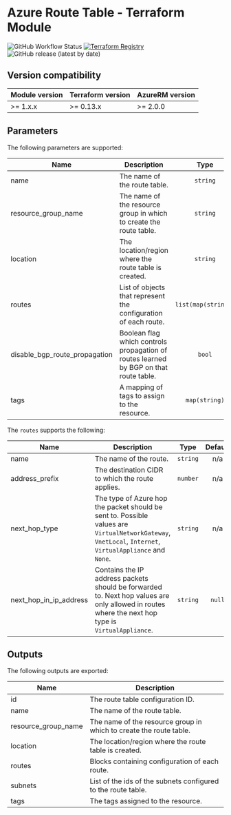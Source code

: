 # Azure Route Table - Terraform Module
![GitHub Workflow Status](https://img.shields.io/github/workflow/status/aztfm/terraform-azurerm-route-table/Release?label=Testing&logo=GitHub)
[![Terraform Registry](https://img.shields.io/badge/Terraform-registry-blueviolet.svg?logo=terraform)](https://registry.terraform.io/modules/aztfm/route-table/azurerm/)
![GitHub release (latest by date)](https://img.shields.io/github/v/release/aztfm/terraform-azurerm-route-table?label=Release)

## Version compatibility

| Module version | Terraform version | AzureRM version |
| -------------- | ----------------- | --------------- |
| >= 1.x.x       | >= 0.13.x         | >= 2.0.0        |

## Parameters

The following parameters are supported:

| Name                             | Description                                                                           |        Type         | Default | Required |
| -------------------------------- | ------------------------------------------------------------------------------------- | :-----------------: | :-----: | :------: |
| name                             | The name of the route table.                                                          |      `string`       |   n/a   |   yes    |
| resource\_group\_name            | The name of the resource group in which to create the route table.                    |      `string`       |   n/a   |   yes    |
| location                         | The location/region where the route table is created.                                 |      `string`       |   n/a   |   yes    |
| routes                           | List of objects that represent the configuration of each route.                       | `list(map(string))` |  `[]`   |    no    |
| disable\_bgp\_route\_propagation | Boolean flag which controls propagation of routes learned by BGP on that route table. |       `bool`        | `true`  |    no    |
| tags                             | A mapping of tags to assign to the resource.                                          |    `map(string)`    |  `{}`   |    no    |

The `routes` supports the following:

| Name                       | Description                                                                                                                                              |   Type   | Default | Required |
| -------------------------- | -------------------------------------------------------------------------------------------------------------------------------------------------------- | :------: | :-----: | :------: |
| name                       | The name of the route.                                                                                                                                   | `string` |   n/a   |   yes    |
| address\_prefix            | The destination CIDR to which the route applies.                                                                                                         | `number` |   n/a   |   yes    |
| next\_hop\_type            | The type of Azure hop the packet should be sent to. Possible values are `VirtualNetworkGateway`, `VnetLocal`, `Internet`, `VirtualAppliance` and `None`. | `string` |   n/a   |   yes    |
| next\_hop\_in\_ip\_address | Contains the IP address packets should be forwarded to. Next hop values are only allowed in routes where the next hop type is `VirtualAppliance`.        | `string` | `null`  |    no    |

## Outputs

The following outputs are exported:

| Name                  | Description                                                        |
| --------------------- | ------------------------------------------------------------------ |
| id                    | The route table configuration ID.                                  |
| name                  | The name of the route table.                                       |
| resource\_group\_name | The name of the resource group in which to create the route table. |
| location              | The location/region where the route table is created.              |
| routes                | Blocks containing configuration of each route.                     |
| subnets               | List of the ids of the subnets configured to the route table.      |
| tags                  | The tags assigned to the resource.                                 |
